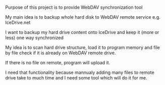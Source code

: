 Purpose of this project is to provide WebDAV synchronization tool

My main idea is to backup whole hard disk to WebDAV remote service e.g. IceDrive.net

I want to backup my hard drive content onto IceDrive and keep it (more or less) one way synchronized 

My idea is to scan hard drive structure, load it to program memory and file by file check if it is already on WebDAV remote drive. 

If there is no file on remote, program will upload it. 

I need that functionality because mannualy adding many files to remote drive take to much time and I need some tool which will do it for me. 
